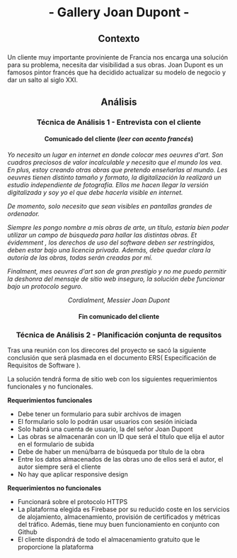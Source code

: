 # <p align="center"> - Gallery Joan Dupont - </p>

## <p align="center"> Contexto </p>

Un cliente muy importante proviniente de Francia nos encarga una solución para su problema, necesita dar visibilidad a sus obras. Joan Dupont es un famosos pintor francés que ha decidido actualizar su modelo de negocio y dar un salto al siglo XXI.

## <p align="center"> Análisis </p>
### <p align="center"> Técnica de Análisis 1 - Entrevista con el cliente </p>

#### <p align="center"> Comunicado del cliente (_leer con acento francés_) </p>


_Yo necesito un lugar en internet en donde colocar mes oeuvres d'art. Son cuadros preciosos de valor incalculable y necesito que el mundo los vea. En plus, estoy creando otras obras que pretendo enseñarlas al mundo.
Les oeuvres tienen distinto tamaño y formato, la digitalización la realizará un estudio independiente de fotografía. Ellos me hacen llegar la versión digitalizada y soy yo el que debe hacerla visible en internet._


_De momento, solo necesito que sean visibles en pantallas grandes de ordenador._

_Siempre les pongo nombre a mis obras de arte, un título, estaría bien poder utilizar un campo de búsqueda para hallar las distintas obras. Et évidemment , los derechos de uso del software deben ser restringidos, deben estar bajo una licencia privada. Además, debe quedar clara la autoría de las obras, todas serán creadas por mí._

_Finalment, mes oeuvres d'art son de gran prestigio y no me puedo permitir la deshonra del mensaje de sitio web inseguro, la solución debe funcionar bajo un protocolo seguro._

_<p align="center"> Cordialment, Messier Joan Dupont </p>_

</p>

#### <p align="center"> Fin comunicado del cliente </P>


### <p align="center"> Técnica de Análisis 2 - Planificación conjunta de requsitos </p>

Tras una reunión con los direcores del proyecto se sacó la siguiente conclusión que será plasmada en el documento ERS( Especificación de Requisitos de Software ).

La solución tendrá forma de sitio web con los siguientes requerimientos funcionales y no funcionales.

**Requerimientos funcionales**

- Debe tener un formulario para subir archivos de imagen
- El formulario solo lo podrán usar usuarios con sesión iniciada
- Solo habrá una cuenta de usuario, la del señor Joan Dupont
- Las obras se almacenarán con un ID que será el título que elija el autor en el formulario de subida
- Debe de haber un menú/barra de búsqueda por título de la obra
- Entre los datos almacenados de las obras uno de ellos será el autor, el autor siempre será el cliente
- No hay que aplicar responsive design

**Requerimientos no funcionales**

- Funcionará sobre el protocolo HTTPS
- La plataforma elegida es Firebase por su reducido coste en los servicios de alojamiento, almacenamiento, provisión de certificados y métricas del tráfico. Además, tiene muy buen funcionamiento en conjunto con Github
- El cliente dispondrá de todo el almacenamiento gratuito que le proporcione la plataforma

